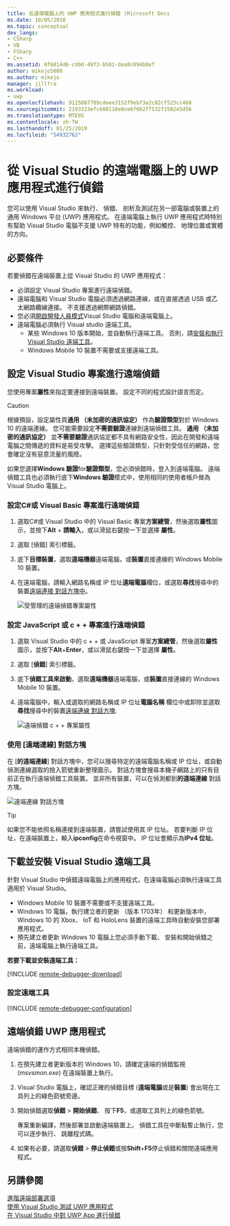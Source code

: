 ```yaml
---
title: 在遠端電腦上的 UWP 應用程式進行偵錯 |Microsoft Docs
ms.date: 10/05/2018
ms.topic: conceptual
dev_langs:
- CSharp
- VB
- FSharp
- C++
ms.assetid: 0f6814d6-cd0d-49f3-b501-dea8c094b8ef
author: mikejo5000
ms.author: mikejo
manager: jillfra
ms.workload:
- uwp
ms.openlocfilehash: 9125887789cdeee3152f9ebf3e2c82cf523cc468
ms.sourcegitcommit: 2193323efc608118e0ce6f6b2ff532f158245d56
ms.translationtype: MTE95
ms.contentlocale: zh-TW
ms.lasthandoff: 01/25/2019
ms.locfileid: "54932762"
---
```

# <a name="debug-uwp-apps-on-remote-machines-from-visual-studio"></a>從 Visual Studio 的遠端電腦上的 UWP 應用程式進行偵錯
  
您可以使用 Visual Studio 來執行、 偵錯、 剖析及測試在另一部電腦或裝置上的通用 Windows 平台 (UWP) 應用程式。 在遠端電腦上執行 UWP 應用程式時特別有幫助 Visual Studio 電腦不支援 UWP 特有的功能，例如觸控、 地理位置或實體的方向。 

##  <a name="BKMK_Prerequisites"></a> 必要條件  

若要偵錯在遠端裝置上從 Visual Studio 的 UWP 應用程式：  
  
- 必須設定 Visual Studio 專案進行遠端偵錯。
- 遠端電腦和 Visual Studio 電腦必須透過網路連線，或在直接透過 USB 或乙太網路纜線連接。 不支援透過網際網路偵錯。  
- 您必須[開啟開發人員模式](/windows/uwp/get-started/enable-your-device-for-development)Visual Studio 電腦和遠端電腦上。 
- 遠端電腦必須執行 Visual studio 遠端工具。 
  - 某些 Windows 10 版本開始，並自動執行遠端工具。 否則，請[安裝和執行 Visual Studio 遠端工具](#BKMK_download)。
  - Windows Mobile 10 裝置不需要或支援遠端工具。 

##  <a name="BKMK_ConnectVS"></a> 設定 Visual Studio 專案進行遠端偵錯
<a name="BKMK_DirectConnect"></a> 您使用專案**屬性**來指定要連接到遠端裝置。 設定不同的程式設計語言而定。 

> [!CAUTION]
> 根據預設，設定屬性頁**通用 （未加密的通訊協定）** 作為**驗證類型**對於 Windows 10 的遠端連線。 您可能需要設定**不需要驗證**連線到遠端偵錯工具。 **通用 （未加密的通訊協定）** 並**不需要驗證**通訊協定都不具有網路安全性，因此在開發和遠端電腦之間傳遞的資料是易受攻擊。 選擇這些驗證類型，只針對受信任的網路，您會確定沒有惡意流量的風險。 
>
>如果您選擇**Windows 驗證**for**驗證類型**，您必須偵錯時，登入到遠端電腦。 遠端偵錯工具也必須執行底下**Windows 驗證**模式中，使用相同的使用者帳戶做為 Visual Studio 電腦上。

###  <a name="BKMK_Choosing_the_remote_device_for_C__and_Visual_Basic_projects"></a> 設定C#或 Visual Basic 專案進行遠端偵錯  

1. 選取C#或 Visual Studio 中的 Visual Basic 專案**方案總管**，然後選取**屬性**圖示，並按下**Alt** + **請輸入**，或以滑鼠右鍵按一下並選擇 **屬性**。
  
1.  選取 [偵錯] 索引標籤。  
  
1.  底下**目標裝置**，選取**遠端機器**遠端電腦，或**裝置**直接連線的 Windows Mobile 10 裝置。  
  
1.  在遠端電腦，請輸入網路名稱或 IP 位址**遠端電腦**欄位，或選取**尋找**搜尋中的裝置[遠端連接 對話方塊中](#remote-connections)。 
    
    ![受管理的遠端偵錯專案屬性](../debugger/media/vsrun_managed_projprop_remote.png "Managed 偵錯專案屬性")  
    
###  <a name="BKMK_Choosing_the_remote_device_for_JavaScript_and_C___projects"></a> 設定 JavaScript 或 c + + 專案進行遠端偵錯   
  
1.  選取 Visual Studio 中的 c + + 或 JavaScript 專案**方案總管**，然後選取**屬性**圖示，並按下**Alt**+**Enter**，或以滑鼠右鍵按一下並選擇 **屬性**。
  
1.  選取 [**偵錯**] 索引標籤。  
  
3.  底下**偵錯工具來啟動**，選取**遠端機器**遠端電腦，或**裝置**直接連線的 Windows Mobile 10 裝置。 
  
1.  遠端電腦中，輸入或選取的網路名稱或 IP 位址**電腦名稱** 欄位中或卸除並選取**尋找**搜尋中的裝置[遠端連線 對話方塊](#remote-connections). 

    ![遠端偵錯 c + + 專案屬性](../debugger/media/vsrun_cpp_projprop_remote.png "偵錯 c + + 專案屬性")
    
### <a name="remote-connections"></a> 使用 [遠端連線] 對話方塊

在 [**的遠端連線**] 對話方塊中，您可以搜尋特定的遠端電腦名稱或 IP 位址，或自動偵測連線選取的捨入箭號重新整理圖示。 對話方塊會搜尋本機子網路上的只有目前正在執行遠端偵錯工具裝置。 並非所有裝置，可以在偵測都到**的遠端連線** 對話方塊。 

 ![遠端連線 對話方塊](../debugger/media/vsrun_selectremotedebuggerdlg.png "遠端連線 對話方塊")  

>[!TIP]
>如果您不能依照名稱連接到遠端裝置，請嘗試使用其 IP 位址。 若要判斷 IP 位址，在遠端裝置上，輸入**ipconfig**在命令視窗中。 IP 位址會顯示為**IPv4 位址**。  
    
## <a name="BKMK_download"></a> 下載並安裝 Visual Studio 遠端工具

針對 Visual Studio 中偵錯遠端電腦上的應用程式，在遠端電腦必須執行遠端工具適用於 Visual Studio。 

- Windows Mobile 10 裝置不需要或不支援遠端工具。 
- Windows 10 電腦，執行建立者的更新 （版本 1703年） 和更新版本中，Windows 10 的 Xbox、 IoT 和 HoloLens 裝置的遠端工具時自動安裝您部署應用程式。 
- 預先建立者更新 Windows 10 電腦上您必須手動下載、 安裝和開始偵錯之前，遠端電腦上執行遠端工具。

**若要下載並安裝遠端工具：**

[!INCLUDE [remote-debugger-download](../debugger/includes/remote-debugger-download.md)]
  
### <a name="BKMK_setup"></a> 設定遠端工具

[!INCLUDE [remote-debugger-configuration](../debugger/includes/remote-debugger-configuration.md)]  
  
##  <a name="BKMK_RunRemoteDebug"></a> 遠端偵錯 UWP 應用程式 

遠端偵錯的運作方式相同本機偵錯。 

1. 在預先建立者更新版本的 Windows 10，請確定遠端的偵錯監視 (*msvsmon.exe*) 在遠端裝置上執行。  
   
1. Visual Studio 電腦上，確認正確的偵錯目標 (**遠端電腦**或是**裝置**) 會出現在工具列上的綠色箭號旁邊。 
   
1. 開始偵錯選取**偵錯** > **開始偵錯**、 按下**F5**，或選取工具列上的綠色箭號。 
   
   專案重新編譯，然後部署並啟動遠端裝置上。 偵錯工具在中斷點暫止執行，您可以逐步執行、 跳離程式碼。 
   
1. 如果有必要，請選取**偵錯** > **停止偵錯**或按**Shift**+**F5**停止偵錯和關閉遠端應用程式。
  
## <a name="see-also"></a>另請參閱  
 [進階遠端部署選項](/windows/uwp/debug-test-perf/deploying-and-debugging-uwp-apps#advanced-remote-deployment-options)  
 [使用 Visual Studio 測試 UWP 應用程式](/visualstudio/test/create-and-run-unit-tests-for-a-store-app-in-visual-studio/)   
 [在 Visual Studio 中對 UWP App 進行偵錯](debugging-windows-store-and-windows-universal-apps.md)
